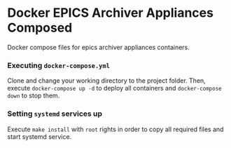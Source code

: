 # Docker EPICS Archiver Appliances Composed

Docker compose files for epics archiver appliances containers.

### Executing `docker-compose.yml`

Clone and change your working directory to the project folder. Then, execute `docker-compose up -d` to deploy all containers and `docker-compose down` to stop them. 

### Setting `systemd` services up

Execute `make install` with `root` rights in order to copy all required files and start systemd service.
